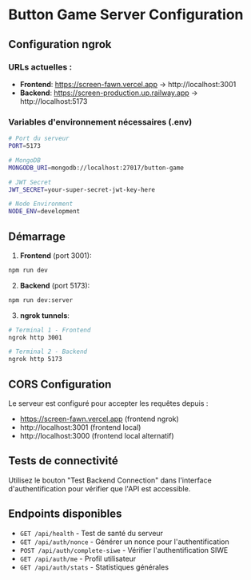 # Button Game Server Configuration

## Configuration ngrok

### URLs actuelles :
- **Frontend**: https://screen-fawn.vercel.app → http://localhost:3001
- **Backend**: https://screen-production.up.railway.app → http://localhost:5173

### Variables d'environnement nécessaires (.env)

```bash
# Port du serveur
PORT=5173

# MongoDB
MONGODB_URI=mongodb://localhost:27017/button-game

# JWT Secret
JWT_SECRET=your-super-secret-jwt-key-here

# Node Environment
NODE_ENV=development
```

## Démarrage

1. **Frontend** (port 3001):
```bash
npm run dev
```

2. **Backend** (port 5173):
```bash
npm run dev:server
```

3. **ngrok tunnels**:
```bash
# Terminal 1 - Frontend
ngrok http 3001

# Terminal 2 - Backend  
ngrok http 5173
```

## CORS Configuration

Le serveur est configuré pour accepter les requêtes depuis :
- https://screen-fawn.vercel.app (frontend ngrok)
- http://localhost:3001 (frontend local)
- http://localhost:3000 (frontend local alternatif)

## Tests de connectivité

Utilisez le bouton "Test Backend Connection" dans l'interface d'authentification pour vérifier que l'API est accessible.

## Endpoints disponibles

- `GET /api/health` - Test de santé du serveur
- `GET /api/auth/nonce` - Générer un nonce pour l'authentification
- `POST /api/auth/complete-siwe` - Vérifier l'authentification SIWE
- `GET /api/auth/me` - Profil utilisateur
- `GET /api/auth/stats` - Statistiques générales 